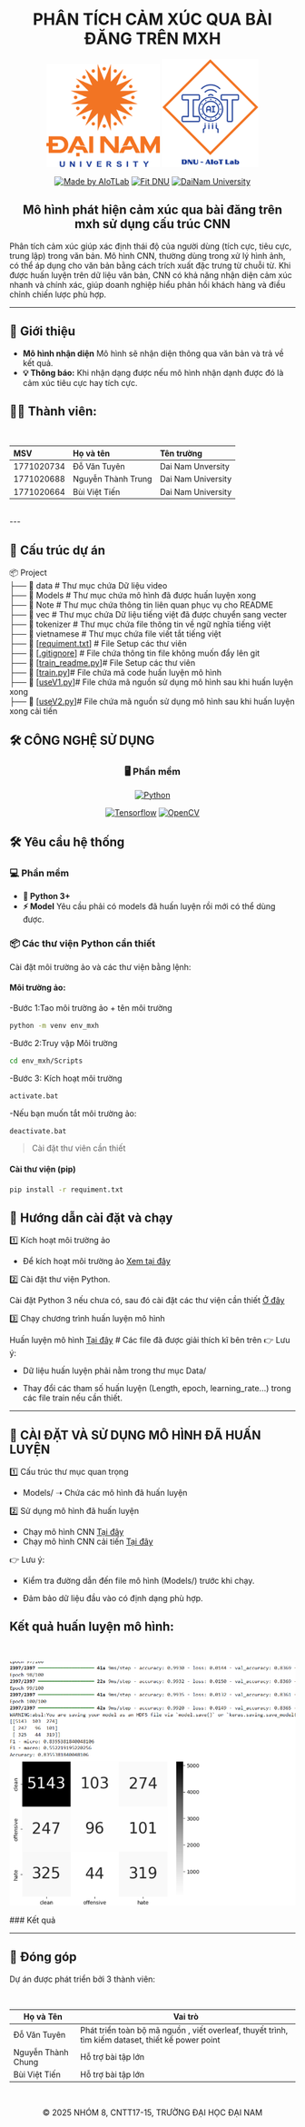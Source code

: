 <h1 align="center">PHÂN TÍCH CẢM XÚC QUA BÀI ĐĂNG TRÊN MXH</h1>

<div align="center">

<p align="center">
  <img src="Note/logoDaiNam.png" alt="DaiNam University Logo" width="200"/>
  <img src="Note/LogoAIoTLab.png" alt="AIoTLab Logo" width="170"/>
</p>

[![Made by AIoTLab](https://img.shields.io/badge/Made%20by%20AIoTLab-blue?style=for-the-badge)](https://www.facebook.com/DNUAIoTLab)
[![Fit DNU](https://img.shields.io/badge/Fit%20DNU-green?style=for-the-badge)](https://fitdnu.net/)
[![DaiNam University](https://img.shields.io/badge/DaiNam%20University-red?style=for-the-badge)](https://dainam.edu.vn)

</div>

<h2 align="center">Mô hình phát hiện cảm xúc qua bài đăng trên mxh sử dụng cấu trúc CNN</h2>

<p align="left">
Phân tích cảm xúc giúp xác định thái độ của người dùng (tích cực, tiêu cực, trung lập) trong văn bản. Mô hình CNN, thường dùng trong xử lý hình ảnh, có thể áp dụng cho văn bản bằng cách trích xuất đặc trưng từ chuỗi từ. Khi được huấn luyện trên dữ liệu văn bản, CNN có khả năng nhận diện cảm xúc nhanh và chính xác, giúp doanh nghiệp hiểu phản hồi khách hàng và điều chỉnh chiến lược phù hợp.

</p>

---

## 🌟 Giới thiệu

- **Mô hình nhận diện** Mô hình sẽ nhận diện thông qua văn bản và trả về kết quả.
- **💡 Thông báo:** Khi nhận dạng được nếu mô hình nhận dạnh được đó là cảm xúc tiêu cực hay  tích cực.
<!-- - **📊 Quản lý dữ liệu:** Dữ liệu điểm danh được lưu trong MongoDB, có thể xem lịch sử và xuất ra file CSV.
- **🖥️ Giao diện thân thiện:** Sử dụng Tkinter cho giao diện quản lý và Flask cho xử lý điểm danh qua web. -->
<!-- 
---
## 🏗️ HỆ THỐNG
<p align="center">
  <img src="images/Quytrinhdiemdanh.png" alt="System Architecture" width="800"/>
</p> -->
<!-- ### 📽️ Video giới thiệu

[![VideoVideo](reluts/video.png)](https://drive.google.com/file/d/1HvBPPRdxFYG13r6tVnW1RFvl2_G_gxUs/view?usp=sharing) -->

## 👨‍🏫 Thành viên:
<div align="center"><br>

  
| MSV        | Họ và tên           | Tên trường           |
| :--------- | :------------------ | :------------------- |
| 1771020734 | Đỗ Văn Tuyên   | Dai Nam Unversity  |
| 1771020688 | Nguyễn Thành Trung	    | Dai Nam University  |
| 1771020664 | Bùi Việt Tiến | Dai Nam University  |
<br>

</div>
---

## 📂 Cấu trúc dự án

📦 Project  
├── 📂 data  # Thư mục chứa Dữ liệu video<br>
├── 📂 Models  # Thư mục chứa mô hình đã được huấn luyện xong<br>
├── 📂 Note  # Thư mục chứa thông tin liên quan phục vụ cho  README  <br>
├── 📂 vec  # Thư mục chứa Dữ liệu tiếng việt đã được chuyển sang vecter<br>
├── 📂 tokenizer  # Thư mục chứa file thông tin về ngữ nghĩa tiếng việt <br>
├── 📂 vietnamese  # Thư mục chứa file viết tắt tiếng việt <br>
├── 📄 [[requiment.txt](requiment.txt)]  # File Setup các thư viên<br>
├── 📄 [[.gitignore](.gitignore)]  # File chứa thông tin file không muốn đẩy lên git<br>
├── 📄 [[train_readme.py](train_readme.py)]# File Setup các thư viên<br>
├── 📄 [[train.py](train.py)]# File chứa mã code huấn luyện mô hình <br>
├── 📄 [[useV1.py](useV1.py)]# File chứa mã nguồn sử dụng mô hình sau khi huấn luyện xong<br>
├── 📄 [[useV2.py](useV2.py)]# File chứa mã nguồn sử dụng mô hình sau khi huấn luyện xong cải tiến<br>




## 🛠️ CÔNG NGHỆ SỬ DỤNG

<div align="center">
<!-- 
### 📡 Phần cứng
[![Arduino](https://img.shields.io/badge/Arduino-00979D?style=for-the-badge&logo=arduino&logoColor=white)](https://www.arduino.cc/)
[![LED](https://img.shields.io/badge/LED-green?style=for-the-badge)]()
[![Buzzer](https://img.shields.io/badge/Buzzer-red?style=for-the-badge)]()
[![WiFi](https://img.shields.io/badge/WiFi-2.4GHz-orange?style=for-the-badge)]() -->

### 🖥️ Phần mềm
[![Python](https://img.shields.io/badge/Python-3.x-blue?style=for-the-badge&logo=python)]()

[![Tensorflow](https://img.shields.io/badge/Tensorflow-blue)]()
[![OpenCV](https://img.shields.io/badge/OpenCV-blue)]()

</div>

## 🛠️ Yêu cầu hệ thống

<!-- ### 🔌 Phần cứng
- **Arduino Uno** (hoặc board tương thích) với **LED (2 màu) và còi**.
- **Cáp USB** để kết nối Arduino với máy tính.
- ⚠️ **Lưu ý:** Mặc định mã nguồn Arduino trong `ThongBao.ino` sử dụng cổng `COM5`. Nếu Arduino của bạn sử dụng cổng khác, hãy thay đổi biến `SERIAL_PORT` trong `chuongTrinh.py`. -->

### 💻 Phần mềm
- **🐍 Python 3+**
- **⚡ Model** Yêu cầu phải có models đã huấn luyện rồi mới có thể dùng được.

### 📦 Các thư viện Python cần thiết
Cài đặt môi trường ảo và các thư viện bằng lệnh:

#### Môi trường ảo:

-Bước 1:Tao môi trường ảo + tên môi trường
```bash
python -m venv env_mxh
```
-Bước 2:Truy vập Môi trường
```bash
cd env_mxh/Scripts
```
-Bước 3: Kích hoạt  môi trường
```bash
activate.bat
```
-Nếu bạn muốn tắt môi trường ảo:
```bash
deactivate.bat 
```

>  Cài đặt  thư  viên  cần thiết 
#### Cài thư viện (pip)
```bash
pip install -r requiment.txt
``` 
## 🚀 Hướng dẫn cài đặt và chạy
1️⃣ Kích hoạt môi trường ảo
- Để kích hoạt môi trường ảo [Xem tại đây](#-các-thư-viện-python-cần-thiết)

2️⃣ Cài đặt thư viện Python. 

Cài đặt Python 3 nếu chưa có, sau đó cài đặt các thư viện cần thiết [Ở đây](#-các-thư-viện-python-cần-thiết)

3️⃣  Chạy chương trình huấn luyện mô hình

  Huấn luyện mô hình [Tại đây](train.py) # Các file đã được giải thích kĩ bên trên
👉 Lưu ý:

 - Dữ liệu huấn luyện phải nằm trong thư mục Data/

 - Thay đổi các tham số huấn luyện (Length, epoch, learning_rate...) trong các file train nếu cần thiết.
 --- 
## 📌 CÀI ĐẶT VÀ SỬ DỤNG MÔ HÌNH ĐÃ HUẤN LUYỆN

1️⃣ Cấu trúc thư mục quan trọng

 - Models/ ➝ Chứa các mô hình đã huấn luyện


2️⃣ Sử dụng mô hình đã huấn luyện

- Chạy mô hình CNN [Tại đây ](useV1.py)
- Chạy mô hình CNN cải tiến [Tại đây ](useV2.py)

👉 Lưu ý:

 - Kiểm tra đường dẫn đến file mô hình (Models/) trước khi chạy.

 - Đảm bảo dữ liệu đầu vào có định dạng phù hợp.


## Kết quả huấn luyện mô hình:
<div  align="center">
<br>

![img](./Note/V3.100V2_e60_num_filter64_cc_full_length550.png)

</div>
### Kết quả

---

## 🤝 Đóng góp
Dự án được phát triển bởi 3 thành viên:
<div align="center">
  <br> 
  
| Họ và Tên       | Vai trò                  |
|-----------------|--------------------------|
|Đỗ Văn Tuyên | Phát triển toàn bộ mã nguồn , viết overleaf, thuyết trình, tìm kiếm dataset, thiết kế power point|
| Nguyễn Thành Chung |Hỗ trợ bài tập lớn|
| Bùi Việt Tiến   | Hỗ trợ bài tập lớn|

<br>

© 2025 NHÓM 8, CNTT17-15, TRƯỜNG ĐẠI HỌC ĐẠI NAM
</div>



